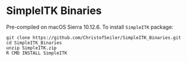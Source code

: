 # SimpleITK Binaries

Pre-compiled on macOS Sierra 10.12.6. To install `SimpleITK` package:

```
git clone https://github.com/ChristofSeiler/SimpleITK_Binaries.git
cd SimpleITK_Binaries
unzip SimpleITK.zip
R CMD INSTALL SimpleITK
```
